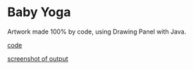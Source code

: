 # Baby Yoga

Artwork made 100% by code, using Drawing Panel with Java.

[code](https://github.com/darenceT/Art-by-Code/blob/master/src/prjSkyline/DrawBabyYoda.java)

[screenshot of output](https://github.com/darenceT/Art-by-Code/blob/master/output.png)

